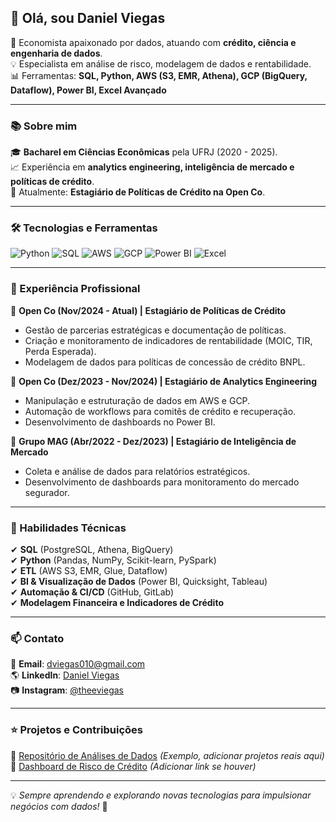 ## 👋 Olá, sou Daniel Viegas

🚀 Economista apaixonado por dados, atuando com **crédito, ciência e engenharia de dados**.  
💡 Especialista em análise de risco, modelagem de dados e rentabilidade.  
📊 Ferramentas: **SQL, Python, AWS (S3, EMR, Athena), GCP (BigQuery, Dataflow), Power BI, Excel Avançado**  

---

### 📚 Sobre mim

🎓 **Bacharel em Ciências Econômicas** pela UFRJ (2020 - 2025).  
📈 Experiência em **analytics engineering, inteligência de mercado e políticas de crédito**.  
📌 Atualmente: **Estagiário de Políticas de Crédito na Open Co**.  

---

### 🛠 Tecnologias e Ferramentas  

![Python](https://img.shields.io/badge/Python-3776AB?style=for-the-badge&logo=python&logoColor=white)
![SQL](https://img.shields.io/badge/SQL-4479A1?style=for-the-badge&logo=mysql&logoColor=white)
![AWS](https://img.shields.io/badge/AWS-232F3E?style=for-the-badge&logo=amazon-aws&logoColor=white)
![GCP](https://img.shields.io/badge/GCP-4285F4?style=for-the-badge&logo=google-cloud&logoColor=white)
![Power BI](https://img.shields.io/badge/Power_BI-F2C811?style=for-the-badge&logo=power-bi&logoColor=black)
![Excel](https://img.shields.io/badge/Excel-217346?style=for-the-badge&logo=microsoft-excel&logoColor=white)

---

### 💼 Experiência Profissional  

🔹 **Open Co (Nov/2024 - Atual) | Estagiário de Políticas de Crédito**  
- Gestão de parcerias estratégicas e documentação de políticas.  
- Criação e monitoramento de indicadores de rentabilidade (MOIC, TIR, Perda Esperada).  
- Modelagem de dados para políticas de concessão de crédito BNPL.  

🔹 **Open Co (Dez/2023 - Nov/2024) | Estagiário de Analytics Engineering**  
- Manipulação e estruturação de dados em AWS e GCP.  
- Automação de workflows para comitês de crédito e recuperação.  
- Desenvolvimento de dashboards no Power BI.  

🔹 **Grupo MAG (Abr/2022 - Dez/2023) | Estagiário de Inteligência de Mercado**  
- Coleta e análise de dados para relatórios estratégicos.  
- Desenvolvimento de dashboards para monitoramento do mercado segurador.  

---

### 📌 Habilidades Técnicas  

✔ **SQL** (PostgreSQL, Athena, BigQuery)  
✔ **Python** (Pandas, NumPy, Scikit-learn, PySpark)  
✔ **ETL** (AWS S3, EMR, Glue, Dataflow)  
✔ **BI & Visualização de Dados** (Power BI, Quicksight, Tableau)  
✔ **Automação & CI/CD** (GitHub, GitLab)  
✔ **Modelagem Financeira e Indicadores de Crédito**  

---

### 📫 Contato  

📧 **Email**: dviegas010@gmail.com  
🌎 **LinkedIn**: [Daniel Viegas](https://www.linkedin.com/in/dviegaseco/)  
📷 **Instagram**: [@theeviegas](https://www.instagram.com/theeviegas/?hl=pt-br)  

---

### ⭐ Projetos e Contribuições  

📌 [Repositório de Análises de Dados](#) *(Exemplo, adicionar projetos reais aqui)*  
📌 [Dashboard de Risco de Crédito](#) *(Adicionar link se houver)*  

---

💡 *Sempre aprendendo e explorando novas tecnologias para impulsionar negócios com dados!* 🚀

